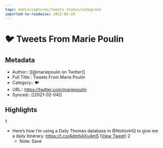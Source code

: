 ```yaml
---
tags: media/captures/tweets status/integrate
imported-to-readwise: 2022-05-29
---
```

# 🐦 Tweets From Marie Poulin

## Metadata
- Author:: [[@mariepoulin on Twitter]]
- Full Title:: Tweets From Marie Poulin
- Category:: 🐦
- URL:: https://twitter.com/mariepoulin
- Synced:: [[2021-02-04]]

## Highlights
1
- Here’s how I’m using a Daily Themes database in @NotionHQ to give me a daily itinerary: https://t.co/AdmhAXu4mS ([View Tweet](https://twitter.com/search?q=Here%E2%80%99s%20how%20I%E2%80%99m%20using%20a%20Daily%20Themes%20database%20in%20%40NotionHQ%20to%20give%20me%20a%20daily%20itinerary%3A%20https%3A//t.co/AdmhAXu4mS%20%28from%3A%40mariepoulin%29))
2
    - Note: Save
